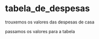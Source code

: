 # tabela_de_despesas

trouxemos os valores das despesas de casa

passamos os valores para a tabela

